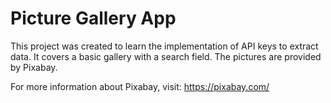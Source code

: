 # Picture Gallery App

This project was created to learn the implementation of API keys to extract data.
It covers a basic gallery with a search field. The pictures are provided by Pixabay.

For more information about Pixabay, visit: https://pixabay.com/
